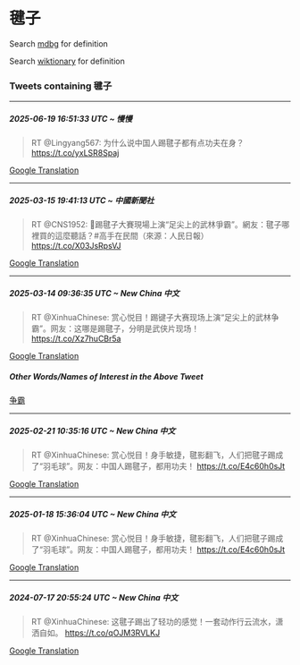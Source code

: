 # 毽子

Search [mdbg](https://www.mdbg.net/chinese/dictionary?page=worddict&wdrst=0&wdqb=毽子) for definition

Search [wiktionary](https://en.wiktionary.org/wiki/毽子) for definition

### Tweets containing 毽子

___
##### 2025-06-19 16:51:33 UTC ~ 慢慢
> RT @Lingyang567: 为什么说中国人踢毽子都有点功夫在身？ https://t.co/yxLSR8Spaj

[Google Translation](https://translate.google.com/?hi=en&tab=TT&sl=zh-CN&tl=en&op=translate&text=RT+%40Lingyang567%3A+%E4%B8%BA%E4%BB%80%E4%B9%88%E8%AF%B4%E4%B8%AD%E5%9B%BD%E4%BA%BA%E8%B8%A2%E6%AF%BD%E5%AD%90%E9%83%BD%E6%9C%89%E7%82%B9%E5%8A%9F%E5%A4%AB%E5%9C%A8%E8%BA%AB%EF%BC%9F+https%3A%2F%2Ft.co%2FyxLSR8Spaj)
___
##### 2025-03-15 19:41:13 UTC ~ 中國新聞社
> RT @CNS1952: 🤩踢毽子大賽現場上演“足尖上的武林爭霸”。網友：毽子哪裡買的這麼聽話？#高手在民間（來源：人民日報） https://t.co/X03JsRpsVJ

[Google Translation](https://translate.google.com/?hi=en&tab=TT&sl=zh-CN&tl=en&op=translate&text=RT+%40CNS1952%3A+%F0%9F%A4%A9%E8%B8%A2%E6%AF%BD%E5%AD%90%E5%A4%A7%E8%B3%BD%E7%8F%BE%E5%A0%B4%E4%B8%8A%E6%BC%94%E2%80%9C%E8%B6%B3%E5%B0%96%E4%B8%8A%E7%9A%84%E6%AD%A6%E6%9E%97%E7%88%AD%E9%9C%B8%E2%80%9D%E3%80%82%E7%B6%B2%E5%8F%8B%EF%BC%9A%E6%AF%BD%E5%AD%90%E5%93%AA%E8%A3%A1%E8%B2%B7%E7%9A%84%E9%80%99%E9%BA%BC%E8%81%BD%E8%A9%B1%EF%BC%9F%23%E9%AB%98%E6%89%8B%E5%9C%A8%E6%B0%91%E9%96%93%EF%BC%88%E4%BE%86%E6%BA%90%EF%BC%9A%E4%BA%BA%E6%B0%91%E6%97%A5%E5%A0%B1%EF%BC%89+https%3A%2F%2Ft.co%2FX03JsRpsVJ)
___
##### 2025-03-14 09:36:35 UTC ~ New China 中文
> RT @XinhuaChinese: 赏心悦目！踢键子大赛现场上演“足尖上的武林争霸”。网友：这哪是踢毽子，分明是武侠片现场！ https://t.co/Xz7huCBr5a

[Google Translation](https://translate.google.com/?hi=en&tab=TT&sl=zh-CN&tl=en&op=translate&text=RT+%40XinhuaChinese%3A+%E8%B5%8F%E5%BF%83%E6%82%A6%E7%9B%AE%EF%BC%81%E8%B8%A2%E9%94%AE%E5%AD%90%E5%A4%A7%E8%B5%9B%E7%8E%B0%E5%9C%BA%E4%B8%8A%E6%BC%94%E2%80%9C%E8%B6%B3%E5%B0%96%E4%B8%8A%E7%9A%84%E6%AD%A6%E6%9E%97%E4%BA%89%E9%9C%B8%E2%80%9D%E3%80%82%E7%BD%91%E5%8F%8B%EF%BC%9A%E8%BF%99%E5%93%AA%E6%98%AF%E8%B8%A2%E6%AF%BD%E5%AD%90%EF%BC%8C%E5%88%86%E6%98%8E%E6%98%AF%E6%AD%A6%E4%BE%A0%E7%89%87%E7%8E%B0%E5%9C%BA%EF%BC%81+https%3A%2F%2Ft.co%2FXz7huCBr5a)
##### Other Words/Names of Interest in the Above Tweet
[争霸](争霸.md)
___
##### 2025-02-21 10:35:16 UTC ~ New China 中文
> RT @XinhuaChinese: 赏心悦目！身手敏捷，毽影翻飞，人们把毽子踢成了“羽毛球”。网友：中国人踢毽子，都用功夫！ https://t.co/E4c60h0sJt

[Google Translation](https://translate.google.com/?hi=en&tab=TT&sl=zh-CN&tl=en&op=translate&text=RT+%40XinhuaChinese%3A+%E8%B5%8F%E5%BF%83%E6%82%A6%E7%9B%AE%EF%BC%81%E8%BA%AB%E6%89%8B%E6%95%8F%E6%8D%B7%EF%BC%8C%E6%AF%BD%E5%BD%B1%E7%BF%BB%E9%A3%9E%EF%BC%8C%E4%BA%BA%E4%BB%AC%E6%8A%8A%E6%AF%BD%E5%AD%90%E8%B8%A2%E6%88%90%E4%BA%86%E2%80%9C%E7%BE%BD%E6%AF%9B%E7%90%83%E2%80%9D%E3%80%82%E7%BD%91%E5%8F%8B%EF%BC%9A%E4%B8%AD%E5%9B%BD%E4%BA%BA%E8%B8%A2%E6%AF%BD%E5%AD%90%EF%BC%8C%E9%83%BD%E7%94%A8%E5%8A%9F%E5%A4%AB%EF%BC%81+https%3A%2F%2Ft.co%2FE4c60h0sJt)
___
##### 2025-01-18 15:36:04 UTC ~ New China 中文
> RT @XinhuaChinese: 赏心悦目！身手敏捷，毽影翻飞，人们把毽子踢成了“羽毛球”。网友：中国人踢毽子，都用功夫！ https://t.co/E4c60h0sJt

[Google Translation](https://translate.google.com/?hi=en&tab=TT&sl=zh-CN&tl=en&op=translate&text=RT+%40XinhuaChinese%3A+%E8%B5%8F%E5%BF%83%E6%82%A6%E7%9B%AE%EF%BC%81%E8%BA%AB%E6%89%8B%E6%95%8F%E6%8D%B7%EF%BC%8C%E6%AF%BD%E5%BD%B1%E7%BF%BB%E9%A3%9E%EF%BC%8C%E4%BA%BA%E4%BB%AC%E6%8A%8A%E6%AF%BD%E5%AD%90%E8%B8%A2%E6%88%90%E4%BA%86%E2%80%9C%E7%BE%BD%E6%AF%9B%E7%90%83%E2%80%9D%E3%80%82%E7%BD%91%E5%8F%8B%EF%BC%9A%E4%B8%AD%E5%9B%BD%E4%BA%BA%E8%B8%A2%E6%AF%BD%E5%AD%90%EF%BC%8C%E9%83%BD%E7%94%A8%E5%8A%9F%E5%A4%AB%EF%BC%81+https%3A%2F%2Ft.co%2FE4c60h0sJt)
___
##### 2024-07-17 20:55:24 UTC ~ New China 中文
> RT @XinhuaChinese: 这毽子踢出了轻功的感觉！一套动作行云流水，潇洒自如。 https://t.co/qOJM3RVLKJ

[Google Translation](https://translate.google.com/?hi=en&tab=TT&sl=zh-CN&tl=en&op=translate&text=RT+%40XinhuaChinese%3A+%E8%BF%99%E6%AF%BD%E5%AD%90%E8%B8%A2%E5%87%BA%E4%BA%86%E8%BD%BB%E5%8A%9F%E7%9A%84%E6%84%9F%E8%A7%89%EF%BC%81%E4%B8%80%E5%A5%97%E5%8A%A8%E4%BD%9C%E8%A1%8C%E4%BA%91%E6%B5%81%E6%B0%B4%EF%BC%8C%E6%BD%87%E6%B4%92%E8%87%AA%E5%A6%82%E3%80%82+https%3A%2F%2Ft.co%2FqOJM3RVLKJ)
